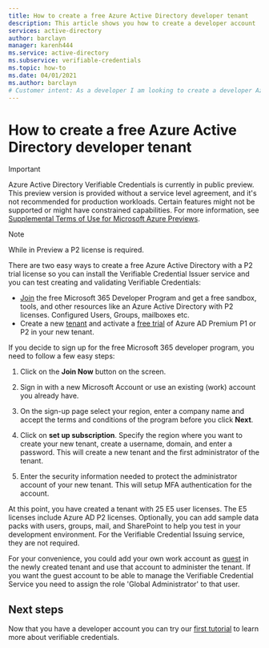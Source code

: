 ```yaml
---
title: How to create a free Azure Active Directory developer tenant
description: This article shows you how to create a developer account
services: active-directory
author: barclayn
manager: karenh444
ms.service: active-directory
ms.subservice: verifiable-credentials
ms.topic: how-to
ms.date: 04/01/2021
ms.author: barclayn
# Customer intent: As a developer I am looking to create a developer Azure Active Directory account so I can participate in the Preview with a P2 license. 
---
```


# How to create a free Azure Active Directory developer tenant

> [!IMPORTANT]
> Azure Active Directory Verifiable Credentials is currently in public preview.
> This preview version is provided without a service level agreement, and it's not recommended for production workloads. Certain features might not be supported or might have constrained capabilities. 
> For more information, see [Supplemental Terms of Use for Microsoft Azure Previews](https://azure.microsoft.com/support/legal/preview-supplemental-terms/).

> [!NOTE]
> While in Preview a P2 license is required. 

There are two easy ways to create a free Azure Active Directory with a P2 trial license so you can install the Verifiable Credential Issuer service and you can test creating and validating Verifiable Credentials:

- [Join](https://aka.ms/o365devprogram) the free Microsoft 365 Developer Program and get a free sandbox, tools, and other resources like an Azure Active Directory with P2 licenses. Configured Users, Groups, mailboxes etc.
- Create a new [tenant](../develop/quickstart-create-new-tenant.md) and activate a [free trial](https://azure.microsoft.com/trial/get-started-active-directory/) of Azure AD Premium P1 or P2 in your new tenant.

If you decide to sign up for the free Microsoft 365 developer program, you need to follow a few easy steps:

1. Click on the **Join Now** button on the screen.

2. Sign in with a new Microsoft Account or use an existing (work) account you already have.

3. On the sign-up page select your region, enter a company name and accept the terms and conditions of the program before you click **Next**.

4. Click on **set up subscription**. Specify the region where you want to create your new tenant, create a username, domain, and enter a password. This will create a new tenant and the first administrator of the tenant.

5. Enter the security information needed to protect the administrator account of your new tenant. This will setup MFA authentication for the account.


At this point, you have created a tenant with 25 E5 user licenses. The E5 licenses include Azure AD P2 licenses. Optionally, you can add sample data packs with users, groups, mail, and SharePoint to help you test in your development environment. For the Verifiable Credential Issuing service, they are not required.

For your convenience, you could add your own work account as [guest](../external-identities/b2b-quickstart-add-guest-users-portal.md) in the newly created tenant and use that account to administer the tenant. If you want the guest account to be able to manage the Verifiable Credential Service you need to assign the role 'Global Administrator' to that user.

## Next steps

Now that you have a developer account you can try our [first tutorial](get-started-verifiable-credentials.md) to learn more about verifiable credentials.